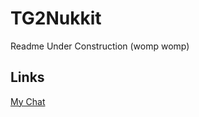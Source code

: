# TG2Nukkit
Readme Under Construction (womp womp)

## Links
[My Chat](https://t.me/+7Ux-46MkSoRlOTcy)
